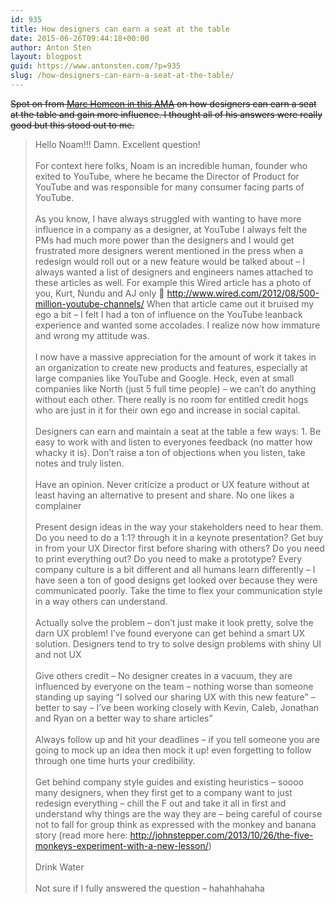 ```yaml
---
id: 935
title: How designers can earn a seat at the table
date: 2015-06-26T09:44:18+00:00
author: Anton Sten
layout: blogpost
guid: https://www.antonsten.com/?p=935
slug: /how-designers-can-earn-a-seat-at-the-table/
---
```

~~Spot on from <a href="https://www.designernews.co/stories/51481-ama-marc-hemeon-cofounder-north-designer-at-hodinkee--" target="_blank">Marc Hemeon in this AMA</a> on how designers can earn a seat at the table and gain more influence. I thought all of his answers were really good but this stood out to me.~~


>Hello Noam!!! Damn. Excellent question!
<br><br>
For context here folks, Noam is an incredible human, founder who exited to YouTube, where he became the Director of Product for YouTube and was responsible for many consumer facing parts of YouTube.
<br><br>
As you know, I have always struggled with wanting to have more influence in a company as a designer, at YouTube I always felt the PMs had much more power than the designers and I would get frustrated more designers werent mentioned in the press when a redesign would roll out or a new feature would be talked about &#8211; I always wanted a list of designers and engineers names attached to these articles as well. For example this Wired article has a photo of you, Kurt, Nundu and AJ only 🙁 http://www.wired.com/2012/08/500-million-youtube-channels/ When that article came out it bruised my ego a bit &#8211; I felt I had a ton of influence on the YouTube leanback experience and wanted some accolades. I realize now how immature and wrong my attitude was.
<br><br>
I now have a massive appreciation for the amount of work it takes in an organization to create new products and features, especially at large companies like YouTube and Google. Heck, even at small companies like North (just 5 full time people) &#8211; we can&#8217;t do anything without each other. There really is no room for entitled credit hogs who are just in it for their own ego and increase in social capital.
<br><br>
Designers can earn and maintain a seat at the table a few ways: 1. Be easy to work with and listen to everyones feedback (no matter how whacky it is). Don&#8217;t raise a ton of objections when you listen, take notes and truly listen.
<br><br>
Have an opinion. Never criticize a product or UX feature without at least having an alternative to present and share. No one likes a complainer
<br><br>
Present design ideas in the way your stakeholders need to hear them. Do you need to do a 1:1? through it in a keynote presentation? Get buy in from your UX Director first before sharing with others? Do you need to print everything out? Do you need to make a prototype? Every company culture is a bit different and all humans learn differently &#8211; I have seen a ton of good designs get looked over because they were communicated poorly. Take the time to flex your communication style in a way others can understand.
<br><br>
Actually solve the problem &#8211; don&#8217;t just make it look pretty, solve the darn UX problem! I&#8217;ve found everyone can get behind a smart UX solution. Designers tend to try to solve design problems with shiny UI and not UX
<br><br>
Give others credit &#8211; No designer creates in a vacuum, they are influenced by everyone on the team &#8211; nothing worse than someone standing up saying &#8220;I solved our sharing UX with this new feature&#8221; &#8211; better to say &#8211; I&#8217;ve been working closely with Kevin, Caleb, Jonathan and Ryan on a better way to share articles&#8221;
<br><br>
Always follow up and hit your deadlines &#8211; if you tell someone you are going to mock up an idea then mock it up! even forgetting to follow through one time hurts your credibility.
<br><br>
Get behind company style guides and existing heuristics &#8211; soooo many designers, when they first get to a company want to just redesign everything &#8211; chill the F out and take it all in first and understand why things are the way they are &#8211; being careful of course not to fall for group think as expressed with the monkey and banana story (read more here: http://johnstepper.com/2013/10/26/the-five-monkeys-experiment-with-a-new-lesson/)
<br><br>
Drink Water
<br><br>
Not sure if I fully answered the question &#8211; hahahhahaha
